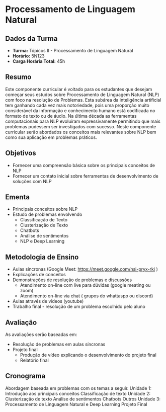 # Processamento de Linguagem Natural

## Dados da Turma  
* **Turma:** Tópicos II - Processamento de Linguagem Natural 
* **Horário:** 5N123
* **Carga Horária Total:**	45h 

## Resumo
Este componente curricular é voltado para os estudantes que desejam começar seus estudos sobre Processamento de Linguagem Natural (NLP) com foco na resolução de Problemas. Esta subárea da inteligência artificial tem ganhando cada vez mais notoriedade, pois uma proporção muito considerável da informação e conhecimento humano está codificada no formato de texto ou de áudio. Na última década as ferramentas computacionais para NLP evoluíram expressivamente permitindo que mais problemas pudessem ser investigados com sucesso. Neste componente curricular serão abordados os conceitos mais relevantes sobre NLP bem como sua aplicação em problemas práticos.    

## Objetivos
* Fornecer uma compreensão básica sobre os principais conceitos de NLP 
* Fornecer um contato inicial sobre ferramentas de desenvolvimento de soluções com NLP 

## Ementa 
* Principais conceitos sobre NLP
* Estudo de problemas envolvendo 
  * Classificação de Texto 
  * Clusterização de Texto 
  * Chatbots 
  * Análise de sentimentos 
  * NLP e Deep Learning 

## Metodologia de Ensino
* Aulas síncronas (Google Meet: https://meet.google.com/nsi-pryx-rki ) 
* Explicações de conceitos 
* Demonstrações de resolução de problemas e discussões   
  * Atendimento on-line com live para dúvidas (google meating ou zoom) 
  * Atendimento on-line via chat ( grupos do whattaspp ou discord) 
* Aulas através de vídeos (youtube) 
* Trabalho final - resolução de um problema escolhido pelo aluno 

## Avaliação 
As avaliações serão baseadas em:
* Resolução de problemas em aulas síncronas   
* Projeto final 
  * Produção de vídeo explicando o desenvolvimento do projeto final
  * Relatório final 

## Cronograma 
Abordagem baseada em problemas com os temas a seguir. 
Unidade 1: 
Introdução aos principais conceitos 
Classificação de texto 
Unidade 2: 
Clusterização de texto 
Análise de sentimentos
Chatbots 
Outros 
Unidade 3: 
Processamento de Linguagem Natural e Deep Learning 
Projeto Final 

